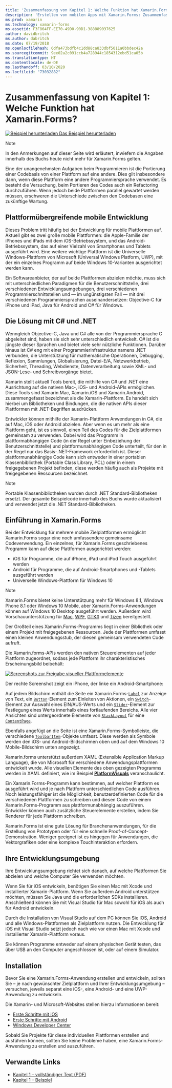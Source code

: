 ```yaml
---
title: 'Zusammenfassung von Kapitel 1: Welche Funktion hat Xamarin.Forms?'
description: 'Erstellen von mobilen Apps mit Xamarin.Forms: Zusammenfassung von Kapitel 1: Welche Funktion hat Xamarin.Forms?'
ms.prod: xamarin
ms.technology: xamarin-forms
ms.assetid: F3F864FF-EE70-49D0-90D1-388889037625
author: davidbritch
ms.author: dabritch
ms.date: 07/19/2018
ms.openlocfilehash: 6dfa473bdfb4c1dd88ca833dbf5011a0bbdec42a
ms.sourcegitcommit: 9ee02a2c091ccb4a728944c1854312ebd51ca05b
ms.translationtype: HT
ms.contentlocale: de-DE
ms.lasthandoff: 03/10/2020
ms.locfileid: "73032882"
---
```

# <a name="summary-of-chapter-1-how-does-xamarinforms-fit-in"></a>Zusammenfassung von Kapitel 1: Welche Funktion hat Xamarin.Forms?

[![Beispiel herunterladen](~/media/shared/download.png) Das Beispiel herunterladen](https://github.com/xamarin/xamarin-forms-book-samples/tree/master/Chapter01)

> [!NOTE]
> In den Anmerkungen auf dieser Seite wird erläutert, inwiefern die Angaben innerhalb des Buchs heute nicht mehr für Xamarin.Forms gelten.

Eine der unangenehmsten Aufgaben beim Programmieren ist die Portierung einer Codebasis von einer Plattform auf eine andere. Dies gilt insbesondere dann, wenn diese Plattform eine andere Programmiersprache verwendet. Es besteht die Versuchung, beim Portieren des Codes auch ein Refactoring durchzuführen. Wenn jedoch beide Plattformen parallel gewartet werden müssen, erschweren die Unterschiede zwischen den Codebasen eine zukünftige Wartung.

## <a name="cross-platform-mobile-development"></a>Plattformübergreifende mobile Entwicklung

Dieses Problem tritt häufig bei der Entwicklung für mobile Plattformen auf. Aktuell gibt es zwei große mobile Plattformen: die Apple-Familie der iPhones und iPads mit dem iOS-Betriebssystem, und das Android-Betriebssystem, das auf einer Vielzahl von Smartphones und Tablets ausgeführt wird. Eine weitere wichtige Plattform ist die Universelle Windows-Plattform von Microsoft (Universal Windows Platform, UWP), mit der ein einzelnes Programm auf beide Windows 10-Varianten ausgerichtet werden kann.

Ein Softwareanbieter, der auf beide Plattformen abzielen möchte, muss sich mit unterschiedlichen Paradigmen für die Benutzerschnittstelle, drei verschiedenen Entwicklungsumgebungen, drei verschiedenen Programmierschnittstellen und &mdash; im ungünstigsten Fall &mdash; mit drei verschiedenen Programmiersprachen auseinandersetzen: Objective-C für iPhone und iPad, Java für Android und C# für Windows.

## <a name="the-c-and-net-solution"></a>Die Lösung mit C# und .NET

Wenngleich Objective-C, Java und C# alle von der Programmiersprache C abgeleitet sind, haben sie sich sehr unterschiedlich entwickelt. C# ist die jüngste dieser Sprachen und bietet viele sehr nützliche Funktionen. Darüber hinaus ist C# eng mit einer Programmierinfrastruktur namens .NET verbunden, die Unterstützung für mathematische Operationen, Debugging, Reflexion, Sammlungen, Globalisierung, Datei-E/A, Netzwerkbetrieb, Sicherheit, Threading, Webdienste, Datenverarbeitung sowie XML- und JSON-Lese- und Schreibvorgänge bietet.

Xamarin stellt aktuell Tools bereit, die mithilfe von C# und .NET eine Ausrichtung auf die nativen Mac-, iOS- und Android-APIs ermöglichen. Diese Tools sind Xamarin.Mac, Xamarin.iOS und Xamarin.Android, zusammengefasst bezeichnet als die Xamarin-Plattform. Es handelt sich hierbei um Bibliotheken und Bindungen, die die nativen APIs dieser Plattformen mit .NET-Begriffen ausdrücken.

Entwickler können mithilfe der Xamarin-Plattform Anwendungen in C#, die auf Mac, iOS oder Android abzielen. Aber wenn es um mehr als eine Plattform geht, ist es sinnvoll, einen Teil des Codes für die Zielplattformen gemeinsam zu verwenden. Dabei wird das Programm in plattformabhängigen Code (in der Regel unter Einbeziehung der Benutzerschnittstelle) und plattformunabhängigen Code unterteilt, für den in der Regel nur das Basis-.NET-Framework erforderlich ist. Dieser plattformunabhängige Code kann sich entweder in einer portablen Klassenbibliothek (Portable Class Library, PCL) oder in einem freigegebenen Projekt befinden, diese werden häufig auch als Projekte mit freigegebenen Ressourcen bezeichnet.

> [!NOTE]
> Portable Klassenbibliotheken wurden durch .NET Standard-Bibliotheken ersetzt. Der gesamte Beispielcode innerhalb des Buchs wurde aktualisiert und verwendet jetzt die .NET Standard-Bibliotheken.

## <a name="introducing-xamarinforms"></a>Einführung in Xamarin.Forms

Bei der Entwicklung für mehrere mobile Zielplattformen ermöglicht Xamarin.Forms sogar eine noch umfassendere gemeinsame Codeverwendung. Ein einzelnes, für Xamarin.Forms geschriebenes Programm kann auf diese Plattformen ausgerichtet werden:

- iOS für Programme, die auf iPhone, iPad und iPod Touch ausgeführt werden
- Android für Programme, die auf Android-Smartphones und -Tablets ausgeführt werden
- Universelle Windows-Plattform für Windows 10

> [!NOTE]
> Xamarin.Forms bietet keine Unterstützung mehr für Windows 8.1, Windows Phone 8.1 oder Windows 10 Mobile, aber Xamarin.Forms-Anwendungen können auf Windows 10 Desktop ausgeführt werden. Außerdem wird Vorschauunterstützung für [Mac](~/xamarin-forms/platform/other/mac.md), [WPF](~/xamarin-forms/platform/other/wpf.md), [GTK#](~/xamarin-forms/platform/other/gtk.md) und [Tizen](~/xamarin-forms/platform/other/tizen.md) bereitgestellt.

Der Großteil eines Xamarin.Forms-Programms liegt in einer Bibliothek oder einem Projekt mit freigegebenen Ressourcen. Jede der Plattformen umfasst einen kleinen Anwendungsstub, der diesen gemeinsam verwendeten Code aufruft.

Die Xamarin.forms-APIs werden den nativen Steuerelementen auf jeder Plattform zugeordnet, sodass jede Plattform ihr charakteristisches Erscheinungsbild beibehält:

[![Screenshots zur Freigabe visueller Plattformelemente](images/ch01fg03-small.png "Xamarin.Forms-Steuerelemente auf jeder Plattform")](images/ch01fg03-large.png#lightbox "Xamarin.Forms-Steuerelemente auf jeder Plattform")

Der rechte Screenshot zeigt ein iPhone, der linke ein Android-Smartphone:

Auf jedem Bildschirm enthält die Seite ein Xamarin.Forms-[`Label`](xref:Xamarin.Forms.Label) zur Anzeige von Text, ein [`Button`](xref:Xamarin.Forms.Button)-Element zum Einleiten von Aktionen, ein [`Switch`](xref:Xamarin.Forms.Switch)-Element zur Auswahl eines EIN/AUS-Werts und ein [`Slider`](xref:Xamarin.Forms.Slider)-Element zur Festlegung eines Werts innerhalb eines fortlaufenden Bereichs. Alle vier Ansichten sind untergeordnete Elemente von [`StackLayout`](xref:Xamarin.Forms.StackLayout) für eine [`ContentPage`](xref:Xamarin.Forms.ContentPage).

Ebenfalls angefügt an die Seite ist eine Xamarin.Forms-Symbolleiste, die verschiedene [`ToolbarItem`](xref:Xamarin.Forms.ToolbarItem)-Objekte umfasst. Diese werden als Symbole werden den iOS- und Android-Bildschirmen oben und auf dem Windows 10 Mobile-Bildschirm unten angezeigt.

Xamarin.forms unterstützt außerdem XAML (Extensible Application Markup Language), die von Microsoft für verschiedene Anwendungsplattformen entwickelt wurde. Alle visuellen Elemente des oben gezeigten Programms werden in XAML definiert, wie im Beispiel [**PlatformVisuals**](https://github.com/xamarin/xamarin-forms-book-samples/tree/master/Chapter01/PlatformVisuals) veranschaulicht.

Ein Xamarin.Forms-Programm kann bestimmen, auf welcher Plattform es ausgeführt wird und je nach Plattform unterschiedlichen Code ausführen. Noch leistungsfähiger ist die Möglichkeit, benutzerdefinierten Code für die verschiedenen Plattformen zu schreiben und diesen Code von einem Xamarin.Forms-Programm aus plattformunabhängig auszuführen. Entwickler können auch zusätzliche Steuerelemente erstellen, indem Sie Renderer für jede Plattform schreiben.

Xamarin.Forms ist eine gute Lösung für Branchenanwendungen, für die Erstellung von Prototypen oder für eine schnelle Proof-of-Concept-Demonstration. Weniger geeignet ist es hingegen für Anwendungen, die Vektorgrafiken oder eine komplexe Touchinteraktion erfordern.

## <a name="your-development-environment"></a>Ihre Entwicklungsumgebung

Ihre Entwicklungsumgebung richtet sich danach, auf welche Plattformen Sie abzielen und welche Computer Sie verwenden möchten.

Wenn Sie für iOS entwickeln, benötigen Sie einen Mac mit Xcode und installierter Xamarin-Plattform. Wenn Sie außerdem Android unterstützen möchten, müssen Sie Java und die erforderlichen SDKs installieren. Anschließend können Sie mit Visual Studio für Mac sowohl für iOS als auch für Android entwickeln.

Durch die Installation von Visual Studio auf dem PC können Sie iOS, Android und alle Windows-Plattformen als Zielplattform nutzen. Die Entwicklung für iOS mit Visual Studio setzt jedoch nach wie vor einen Mac mit Xcode und installierter Xamarin-Plattform voraus.

Sie können Programme entweder auf einem physischen Gerät testen, das über USB an den Computer angeschlossen ist, oder auf einem Simulator.

## <a name="installation"></a>Installation

Bevor Sie eine Xamarin.Forms-Anwendung erstellen und entwickeln, sollten Sie – je nach gewünschter Zielplattform und Ihrer Entwicklungsumgebung – versuchen, jeweils separat eine iOS-, eine Android- und eine UWP-Anwendung zu entwickeln.

Die Xamarin- und Microsoft-Websites stellen hierzu Informationen bereit:

- [Erste Schritte mit iOS](~/ios/get-started/index.md)
- [Erste Schritte mit Android](~/android/get-started/index.md)
- [Windows Developer Center](https://dev.windows.com)

Sobald Sie Projekte für diese individuellen Plattformen erstellen und ausführen können, sollten Sie keine Probleme haben, eine Xamarin.Forms-Anwendung zu erstellen und auszuführen.

## <a name="related-links"></a>Verwandte Links

- [Kapitel 1 – vollständiger Text (PDF)](https://download.xamarin.com/developer/xamarin-forms-book/XamarinFormsBook-Ch01-Apr2016.pdf)
- [Kapitel 1 – Beispiel](https://github.com/xamarin/xamarin-forms-book-samples/tree/master/Chapter01)
